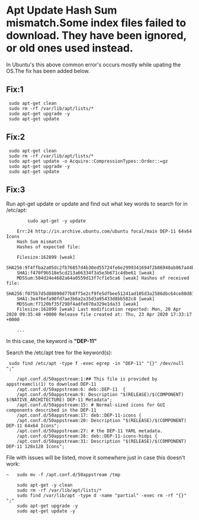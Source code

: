 # Apt Update Hash Sum mismatch.Some index files failed to download. They have been ignored, or old ones used instead.

  In Ubuntu's this above common error's occurs mostly while upating the OS.The fix has been added below. 

## Fix:1

     sudo apt-get clean 
     sudo rm -rf /var/lib/apt/lists/*  
     sudo apt-get upgrade -y 
     sudo apt-get update 

## Fix:2

     sudo apt-get clean 
     sudo rm -rf /var/lib/apt/lists/*
     sudo apt-get update -o Acquire::CompressionTypes::Order::=gz
     sudo apt-get upgrade -y
     sudo apt-get update

## Fix:3



Run apt-get update or update and find out what key words to search for in /etc/apt:
        
            sudo apt-get -y update

        Err:24 http://in.archive.ubuntu.com/ubuntu focal/main DEP-11 64x64 Icons
        Hash Sum mismatch
        Hashes of expected file:

        Filesize:162899 [weak]
        SHA256:9f4ffba2a05dc2fb76857d4b30ed55724fe6e2999341694f2b86940ab067a44b
        SHA1:f470f9b518e5cd213a66334f3a5e3b671c4dbe61 [weak]
        MD5Sum:504d24e4682a64a0559d13f7cf1e5ca6 [weak] Hashes of received file:
        SHA256:f075b7d5d88090d77b8ff5e2cf9fe5dfbee51241ad105d3a2586dbc64ce80d81 
        SHA1:3e4f6efa90fd7ae3b6a2a35d3a95433d8bb582c8 [weak]
        MD5Sum:f7120bf35f298f4adfe070a329e1da33 [weak]
        Filesize:162899 [weak] Last modification reported: Mon, 20 Apr 2020 09:35:48 +0000 Release file created at: Thu, 23 Apr 2020 17:33:17 +0000
        
        ...
    
        
        
   In this case, the keyword is **"DEP-11"**
    
   Search the /etc/apt tree for the keyword(s):
      
     sudo find /etc/apt -type f -exec egrep -in "DEP-11" "{}" /dev/null ";" 
        
        /apt.conf.d/50appstream:1:## This file is provided by appstreamcli(1) to download DEP-11
        /apt.conf.d/50appstream:6: deb::DEP-11  {
        /apt.conf.d/50appstream:9: Description "$(RELEASE)/$(COMPONENT) $(NATIVE_ARCHITECTURE) DEP-11 Metadata";
        /apt.conf.d/50appstream:15: # Normal-sized icons for GUI components described in the DEP-11
        /apt.conf.d/50appstream:17: deb::DEP-11-icons {
        /apt.conf.d/50appstream:20: Description "$(RELEASE)/$(COMPONENT) DEP-11 64x64 Icons";
        /apt.conf.d/50appstream:27: # the DEP-11 YAML metadata.
        /apt.conf.d/50appstream:28: deb::DEP-11-icons-hidpi {
        /apt.conf.d/50appstream:31: Description "$(RELEASE)/$(COMPONENT) DEP-11 128x128 Icons";
    
    
   File with issues will be listed, move it somewhere just in case this doesn't work:

    ~   sudo mv -f /apt.conf.d/50appstream /tmp 

        sudo apt-get -y clean  
        sudo rm -rf /var/lib/apt/lists/*  
        sudo find /var/lib/apt -type d -name "partial" -exec rm -rf "{}" ";"  
        sudo apt-get upgrade -y 
        sudo apt-get update -y
